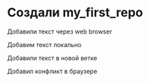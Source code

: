 ﻿# Создали my_first_repo

Добавили текст через web browser

Добавим текст локально

Добавили текст в новой ветке

Добавил конфликт в браузере



